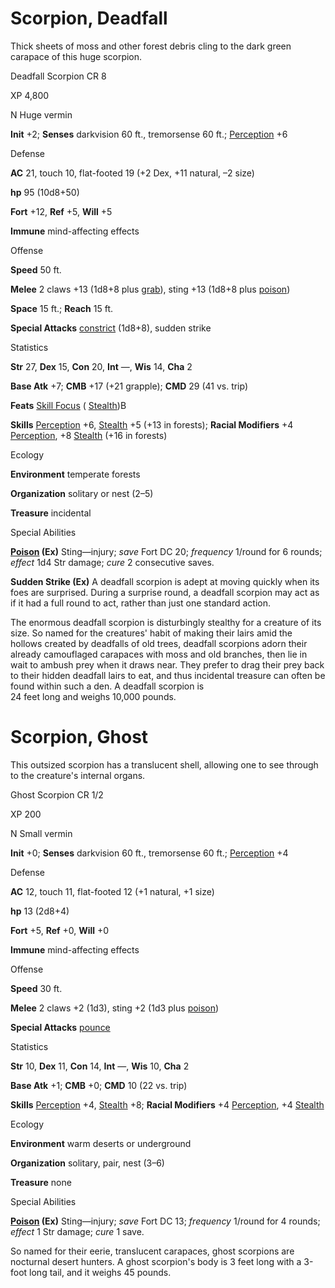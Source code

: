 # Scorpion, Deadfall

Thick sheets of moss and other forest debris cling to the dark green carapace of this huge scorpion.

Deadfall Scorpion CR 8

XP 4,800

N Huge vermin

**Init** +2; **Senses** darkvision 60 ft., tremorsense 60 ft.; [Perception](skills/perception.md#_perception) +6

Defense

**AC** 21, touch 10, flat-footed 19 (+2 Dex, +11 natural, –2 size)

**hp** 95 (10d8+50)

**Fort** +12, **Ref** +5, **Will** +5

**Immune** mind-affecting effects

Offense

**Speed** 50 ft.

**Melee** 2 claws +13 (1d8+8 plus [grab](monsters/universalMonsterRules.md#_grab)), sting +13 (1d8+8 plus [poison](monsters/universalMonsterRules.md#_poison-(ex-or-su)))

**Space** 15 ft.; **Reach** 15 ft.

**Special Attacks** [constrict](monsters/universalMonsterRules.md#_constrict) (1d8+8), sudden strike

Statistics

**Str** 27, **Dex** 15, **Con** 20, **Int** —, **Wis** 14, **Cha** 2

**Base Atk** +7; **CMB** +17 (+21 grapple); **CMD** 29 (41 vs. trip)

**Feats** [Skill Focus](feats.md#_skill-focus) ( [Stealth](skills/stealth.md#_stealth))B

**Skills** [Perception](skills/perception.md#_perception) +6, [Stealth](skills/stealth.md#_stealth) +5 (+13 in forests); **Racial Modifiers** +4 [Perception](skills/perception.md#_perception), +8 [Stealth](skills/stealth.md#_stealth) (+16 in forests)

Ecology

**Environment** temperate forests

**Organization** solitary or nest (2–5)

**Treasure** incidental

Special Abilities

**[Poison](monsters/universalMonsterRules.md#_poison-(ex-or-su)) (Ex)** Sting—injury; _save_ Fort DC 20; _frequency_ 1/round for 6 rounds; _effect_ 1d4 Str damage; _cure_ 2 consecutive saves.

**Sudden Strike (Ex)** A deadfall scorpion is adept at moving quickly when its foes are surprised. During a surprise round, a deadfall scorpion may act as if it had a full round to act, rather than just one standard action.

The enormous deadfall scorpion is disturbingly stealthy for a creature of its size. So named for the creatures' habit of making their lairs amid the hollows created by deadfalls of old trees, deadfall scorpions adorn their already camouflaged carapaces with moss and old branches, then lie in wait to ambush prey when it draws near. They prefer to drag their prey back to their hidden deadfall lairs to eat, and thus incidental treasure can often be found within such a den. A deadfall scorpion is   
24 feet long and weighs 10,000 pounds.

# Scorpion, Ghost

This outsized scorpion has a translucent shell, allowing one to see through to the creature's internal organs.

Ghost Scorpion CR 1/2

XP 200

N Small vermin

**Init** +0; **Senses** darkvision 60 ft., tremorsense 60 ft.; [Perception](skills/perception.md#_perception) +4

Defense

**AC** 12, touch 11, flat-footed 12 (+1 natural, +1 size)

**hp** 13 (2d8+4)

**Fort** +5, **Ref** +0, **Will** +0

**Immune** mind-affecting effects

Offense

**Speed** 30 ft.

**Melee** 2 claws +2 (1d3), sting +2 (1d3 plus [poison](monsters/universalMonsterRules.md#_poison-(ex-or-su)))

**Special Attacks** [pounce](monsters/universalMonsterRules.md#_pounce)

Statistics

**Str** 10, **Dex** 11, **Con** 14, **Int** —, **Wis** 10, **Cha** 2

**Base Atk** +1; **CMB** +0; **CMD** 10 (22 vs. trip)

**Skills** [Perception](skills/perception.md#_perception) +4, [Stealth](skills/stealth.md#_stealth) +8; **Racial Modifiers** +4 [Perception](skills/perception.md#_perception), +4 [Stealth](skills/stealth.md#_stealth)

Ecology

**Environment** warm deserts or underground

**Organization** solitary, pair, nest (3–6)

**Treasure** none

Special Abilities

**[Poison](monsters/universalMonsterRules.md#_poison-(ex-or-su)) (Ex)** Sting—injury; _save_ Fort DC 13; _frequency_ 1/round for 4 rounds; _effect_ 1 Str damage; _cure_ 1 save.

So named for their eerie, translucent carapaces, ghost scorpions are nocturnal desert hunters. A ghost scorpion's body is 3 feet long with a 3-foot long tail, and it weighs 45 pounds.

